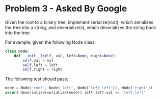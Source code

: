 # Problem 3 - Asked By Google

Given the root to a binary tree, implement serialize(root), which serializes the tree into a string, and deserialize(s), which deserializes the string back into the tree.

For example, given the following Node class:

```python
class Node:
    def __init__(self, val, left=None, right=None):
        self.val = val
        self.left = left
        self.right = right
```

The following test should pass:

```python
node = Node('root', Node('left', Node('left.left')), Node('right'))
assert deserialize(serialize(node)).left.left.val == 'left.left'
```